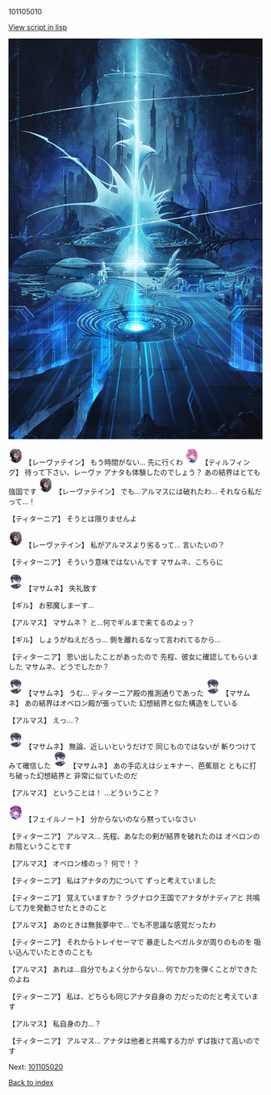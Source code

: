 101105010

[View script in lisp](../scripts/101105010.txt)

![profound.png](../images/backgrounds/profound.png)

<img src="../images/units/3100211.png" alt="3100211.png" height="34"/>
【レーヴァテイン】
もう時間がない…
先に行くわ

<img src="../images/units/3101411.png" alt="3101411.png" height="34"/>
【ティルフィング】
待って下さい、レーヴァ
アナタも体験したのでしょう？
あの結界はとても強固です

<img src="../images/units/3100211.png" alt="3100211.png" height="34"/>
【レーヴァテイン】
でも…アルマスには破れたわ…
それなら私だって…！

【ティターニア】
そうとは限りませんよ

<img src="../images/units/3100211.png" alt="3100211.png" height="34"/>
【レーヴァテイン】
私がアルマスより劣るって…
言いたいの？

【ティターニア】
そういう意味ではないんです
マサムネ、こちらに

<img src="../images/units/3100111.png" alt="3100111.png" height="34"/>
【マサムネ】
失礼致す

【ギル】
お邪魔しまーす…

【アルマス】
マサムネ？
と…何でギルまで来てるのよっ？

【ギル】
しょうがねえだろっ…
側を離れるなって言われてるから…

【ティターニア】
思い出したことがあったので
先程、彼女に確認してもらいました
マサムネ、どうでしたか？

<img src="../images/units/3100111.png" alt="3100111.png" height="34"/>
【マサムネ】
うむ…
ティターニア殿の推測通りであった

<img src="../images/units/3100111.png" alt="3100111.png" height="34"/>
【マサムネ】
あの結界はオベロン殿が張っていた
幻想結界と似た構造をしている

【アルマス】
えっ…？

<img src="../images/units/3100111.png" alt="3100111.png" height="34"/>
【マサムネ】
無論、近しいというだけで
同じものではないが
斬りつけてみて確信した

<img src="../images/units/3100111.png" alt="3100111.png" height="34"/>
【マサムネ】
あの手応えはシェキナー、芭蕉扇と
ともに打ち破った幻想結界と
非常に似ていたのだ

【アルマス】
ということは！
…どういうこと？

<img src="../images/units/3401911.png" alt="3401911.png" height="34"/>
【フェイルノート】
分からないのなら黙っていなさい

【ティターニア】
アルマス…
先程、あなたの剣が結界を破れたのは
オベロンのお陰ということです

【アルマス】
オベロン様のっ？
何で！？

【ティターニア】
私はアナタの力について
ずっと考えていました

【ティターニア】
覚えていますか？
ラグナロク王国でアナタがナディアと
共鳴して力を発動させたときのこと

【アルマス】
あのときは無我夢中で…
でも不思議な感覚だったわ

【ティターニア】
それからトレイセーマで
暴走したベガルタが周りのものを
吸い込んでいたときのことも

【アルマス】
あれは…自分でもよく分からない…
何でか力を弾くことができたのよね

【ティターニア】
私は、どちらも同じアナタ自身の
力だったのだと考えています

【アルマス】
私自身の力…？

【ティターニア】
アルマス…
アナタは他者と共鳴する力が
ずば抜けて高いのです

Next: [101105020](101105020.md)

[Back to index](index.md)

